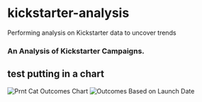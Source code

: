 # kickstarter-analysis
Performing analysis on Kickstarter data to uncover trends
### An Analysis of Kickstarter Campaigns.
test putting in a chart
---
![Prnt Cat Outcomes Chart](https://user-images.githubusercontent.com/95188079/145317781-60616366-d8de-453d-957c-94592c18c725.png)
![Outcomes Based on Launch Date](https://user-images.githubusercontent.com/95188079/145317808-91f15178-3839-4015-bb9b-990072064cde.png)
